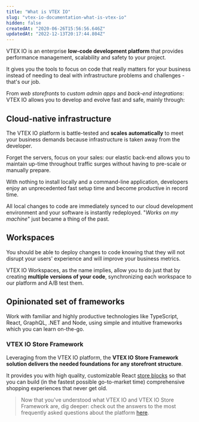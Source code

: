 ```yaml
---
title: "What is VTEX IO"
slug: "vtex-io-documentation-what-is-vtex-io"
hidden: false
createdAt: "2020-06-26T15:56:56.646Z"
updatedAt: "2022-12-13T20:17:44.804Z"
---
```

VTEX IO is an enterprise **low-code development platform** that provides performance management, scalability and safety to your project.

It gives you the tools to focus on code that really matters for your business instead of needing to deal with infrastructure problems and challenges - that's our job.  

From *web storefronts* to *custom admin apps* and *back-end integrations*: VTEX IO allows you to develop and evolve fast and safe, mainly through:

## Cloud-native infrastructure

The VTEX IO platform is battle-tested and **scales automatically** to meet your business demands because infrastructure is taken away from the developer.

Forget the servers, focus on your sales: our elastic back-end allows you to maintain up-time throughout traffic surges without having to pre-scale or manually prepare.

With nothing to install locally and a command-line application, developers enjoy an unprecedented fast setup time and become productive in record time.

All local changes to code are immediately synced to our cloud development environment and your software is instantly redeployed. "*Works on my machine*" just became a thing of the past.

## Workspaces

You should be able to deploy changes to code knowing that they will not disrupt your users' experience and will improve your business metrics.

VTEX IO Workspaces, as the name implies, allow you to do just that by creating **multiple versions of your code**, synchronizing each workspace to our platform and A/B test them.

## Opinionated set of frameworks

Work with familiar and highly productive technologies like TypeScript, React, GraphQL, .NET and Node, using simple and intuitive frameworks which you can learn on-the-go.

### VTEX IO Store Framework

Leveraging from the VTEX IO platform, the **VTEX IO Store Framework solution delivers the needed foundations for any storefront structure**.

It provides you with high quality, customizable React [store blocks](https://developers.vtex.com/docs/guides/overview-5) so that you can build (in the fastest possible go-to-market time) comprehensive shopping experiences that never get old.

> Now that you've understood what VTEX IO and VTEX IO Store Framework are, dig deeper: check out the answers to the most frequently asked questions about the platform [here](https://developers.vtex.com/docs/guides/vtex-io-documentation-frequently-asked-questions).
